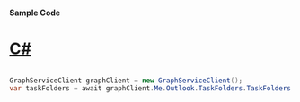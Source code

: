 #### Sample Code
# [C#](#tab/Csharp)

```C#

GraphServiceClient graphClient = new GraphServiceClient();
var taskFolders = await graphClient.Me.Outlook.TaskFolders.TaskFolders.Request().GetAsync();

```